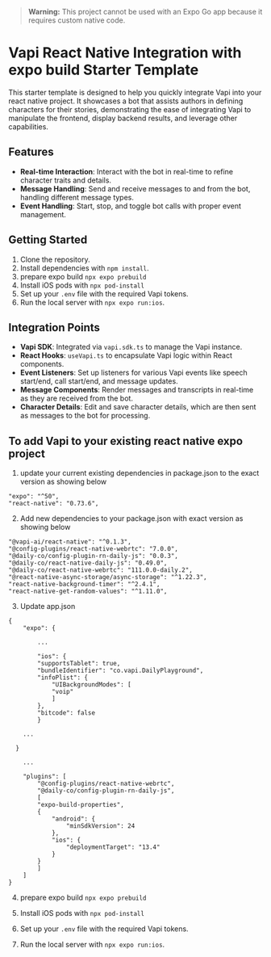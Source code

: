 >  **Warning:** This project cannot be used with an Expo Go app because it requires custom native code.


# Vapi React Native Integration with expo build Starter Template

This starter template is designed to help you quickly integrate Vapi into your react native project. It showcases a bot that assists authors in defining characters for their stories, demonstrating the ease of integrating Vapi to manipulate the frontend, display backend results, and leverage other capabilities.

## Features

- **Real-time Interaction**: Interact with the bot in real-time to refine character traits and details.
- **Message Handling**: Send and receive messages to and from the bot, handling different message types.
- **Event Handling**: Start, stop, and toggle bot calls with proper event management.

## Getting Started

1. Clone the repository.
2. Install dependencies with `npm install`.
3. prepare expo build `npx expo prebuild`
4. Install iOS pods with `npx pod-install`
5. Set up your `.env` file with the required Vapi tokens.
6. Run the local server with `npx expo run:ios`.

## Integration Points

- **Vapi SDK**: Integrated via `vapi.sdk.ts` to manage the Vapi instance.
- **React Hooks**: `useVapi.ts` to encapsulate Vapi logic within React components.
- **Event Listeners**: Set up listeners for various Vapi events like speech start/end, call start/end, and message updates.
- **Message Components**: Render messages and transcripts in real-time as they are received from the bot.
- **Character Details**: Edit and save character details, which are then sent as messages to the bot for processing.


## To add Vapi to your existing react native expo project

1. update your current existing dependencies in package.json to the exact version as showing below
```
"expo": "^50",
"react-native": "0.73.6",
```

2. Add new dependencies to your package.json with exact version as showing below
```
"@vapi-ai/react-native": "^0.1.3",
"@config-plugins/react-native-webrtc": "7.0.0",
"@daily-co/config-plugin-rn-daily-js": "0.0.3",
"@daily-co/react-native-daily-js": "0.49.0",
"@daily-co/react-native-webrtc": "111.0.0-daily.2",
"@react-native-async-storage/async-storage": "^1.22.3",
"react-native-background-timer": "^2.4.1",
"react-native-get-random-values": "^1.11.0",
```

3. Update app.json


```
{
    "expo": {

        ...

        "ios": {
        "supportsTablet": true,
        "bundleIdentifier": "co.vapi.DailyPlayground",
        "infoPlist": {
            "UIBackgroundModes": [
            "voip"
            ]
        },
        "bitcode": false
        }

    ...

  }

    ...

    "plugins": [
        "@config-plugins/react-native-webrtc",
        "@daily-co/config-plugin-rn-daily-js",
        [
        "expo-build-properties",
        {
            "android": {
                "minSdkVersion": 24
            },
            "ios": {
                "deploymentTarget": "13.4"
            }
        }
        ]
    ]
}
```
4. prepare expo build `npx expo prebuild`

5. Install iOS pods with `npx pod-install`

6. Set up your `.env` file with the required Vapi tokens.

7. Run the local server with `npx expo run:ios`.


